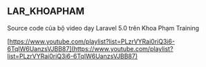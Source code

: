 ## LAR_KHOAPHAM

Source code của bộ video dạy Laravel 5.0 trên Khoa Phạm Training 

[https://www.youtube.com/playlist?list=PLzrVYRai0riQ3i6-6TqIW6UanzsVJBB87](https://www.youtube.com/playlist?list=PLzrVYRai0riQ3i6-6TqIW6UanzsVJBB87)